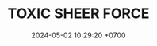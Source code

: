 ---
layout: teamCard
permalink: /team/:title.html
categories: 
maincover: /assets/logos/TSF.png
puntosLJMAYO24: 
date: 2024-05-02 10:29:20 +0700
title: TOXIC SHEER FORCE
route: /liga-naranja
tag: johto042024
color: black
puntosLJ202404: 12
grupo: sur
background: '#F16C38'
cover: /assets/ver.png
team: TOXIC SHEER FORCE
ID: TSF
status: <i class="fa-solid fa-check"></i>
puntos: 
pj: 
#PARTIDO 1
j1: RONDA 1
p1: BNT
pp1: TSF
r1: 1
bg1: rock rock
rr1: 3
pt1: 3
pj1: 1
#PARTIDO 2
j2: RONDA 2
p2: GOD O
pp2: TSF
bg2: rock rock
r2: 0
rr2: 4
pt2: 4
pj2: 1
#PARTIDO 3
j3: RONDA 3
p3: TSF
pp3: GOLD S
bg3: rock rock
r3: 4
rr3: 0
pt3: 4
pj3: 1

#PARTIDO 4
j4: RONDA 4
p4: P1
pp4: TSF
bg4: rock rock
r4: 3
rr4: 1
pt4: 1
pj4: 1
#PARTIDO 5
j5: RONDA 5
p5: SSI
pp5: TSF
bg5: rock rock
r5: 3
rr5: 1
pt5: 1
pj5: 1
#PARTIDO 6
j6: RONDA 6
p6: IL
pp6: TSF
bg6: rock rock
r6: 2
rr6: 2
pt6: 2
pj6: 1
#PARTIDO 7
j7: RONDA 7
p7:  GOD G
pp7: TSF
bg7: rock rock
r7: 0
rr7: 4 
pt7: 4
pj7: 1
#PARTIDO 8
j8: RONDA 8
p8:  GOLD V
pp8: TSF
bg8: rock rock
r8: 1
rr8: 3
pt8: 3
pj8: 1
#PARTIDO 9
j9: RONDA 9
p9:  HGSS
pp9: TSF
bg9: rock rock
r9: 3
rr9: 1
pt9: 1
pj9: 1
#PARTIDO 10
j10: RONDA 10
p10: RN
pp10: TSF
bg10: rock rock
r10: 1
rr10: 3
pt10: 3
pj10: 1
#PARTIDO 11
j11: RONDA 11
p11: HGHG
pp11: TSF
bg11: rock rock
r11: 0
rr11: 4
pt11: 4
pj11: 1
stream: <i class="fa-brands fa-twitch text-white"></i>
dia:
hora: 
---